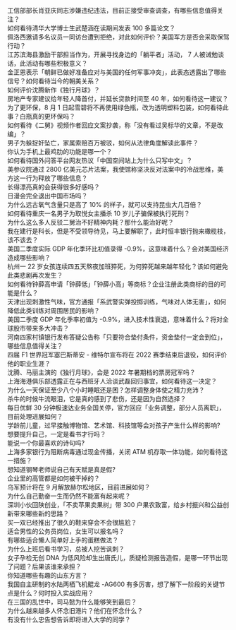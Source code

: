 工信部部长肖亚庆同志涉嫌违纪违法，目前正接受审查调查，有哪些信息值得关注？  
如何看待清华大学博士生武楚涵在读期间发表 100 多篇论文？  
佩洛西邀请多名议员一同访台遭到拒绝，对此如何评价？美国军方是否会采取保驾行动？  
江苏滨海县激励干部担当作为，开展寻找身边的「躺平者」活动， 7 人被诫勉谈话，此活动有哪些积极意义？  
金正恩表示「朝鲜已做好准备应对与美国的任何军事冲突」，此表态透露出了哪些信号？如何看待当今的朝美关系？  
如何评价沈腾新作《独行月球》？  
房地产专家建议给年轻人降首付，并延长贷款时间至 40 年，如何看待这一建议？  
为了更环保，8 月 1 日起雪碧将不再使用绿色瓶，改为透明塑料包装，如何看待此事？白瓶真的更环保吗？  
如何看待《二舅》视频作者回应文案抄袭，称「没有看过吴标华的文章，不是改编」？  
男子为躲捉奸坠亡，家属索赔百万被驳，如何从法律角度解读此事件？  
你认为手机上最鸡肋的功能是哪一个？  
如何看待国外问答平台网友热议「中国空间站上为什么只写中文」？  
美参议院通过 2800 亿美元芯片法案，我使馆称坚决反对法案中的冷战思维，美方这一行为释放了哪些信息？  
长得漂亮真的会获得很多好感吗？  
日漫会完全退出中国市场吗？  
为什么远古氧气含量只是高了 10% 的样子，就可以支持昆虫大几百倍？  
如何看待重庆一名男子为取悦女主播杀 10 岁儿子骗保被执行死刑？  
为什么这么多人反驳二舅治不好精神内耗？那什么能治好呢？  
我在建行是科长，但是不受领导待见，马上要解职了，此时恒丰银行抛来橄榄枝，该不该去？  
美国二季度实际 GDP 年化季环比初值录得 -0.9%，这意味着什么？会对美国经济造成哪些影响？  
杭州一 22 岁女孩连续四五天熬夜加班猝死，为何猝死越来越年轻化？该如何避免此类悲剧再次发生？  
如何看待钟薛高申请「钟薛低」「钟薛小高」等商标？企业注册此类商标的目的可能是什么？  
天津出现刺激性气味，官方通报「系武警实弹投掷训练，气味对人体无害」，如何降低此类训练对周围居民的影响？  
美国二季度 GDP 年化季率初值为 -0.9%，进入技术性衰退，意味着什么？将对全球股市带来多大冲击？  
河南四家村镇银行发布答疑公告称「只要符合垫付条件，资金垫付一定会到位」，哪些信息值得关注？  
四届 F1 世界冠军塞巴斯蒂安 - 维特尔宣布将在 2022 赛季结束后退役，如何评价他的职业生涯？  
沈腾、马丽主演的《独行月球》，会是 2022 年暑期档的票房冠军吗？  
上海海港俱乐部透露正在与西班牙人洽谈武磊回归事宜，如何看待这一决定？  
为什么一天保证至少八个小时睡眠还是困？怎样调整身体使之精力充沛？  
杀牛的时候牛流眼泪，它是真的感到了悲伤，还是因为自然选择？  
每日优鲜 30 分钟极速达业务全国关停，官方回应「业务调整，部分人员离职」，目前处理进展如何？  
学龄前儿童，过早接触博物馆、艺术馆、科技馆等会对孩子产生什么样的影响?  
想要提升自己，一定是看书才行吗？  
能说一个你最喜欢的诗句吗?  
上海多家银行为阻断病毒通过现金传播，关闭 ATM 机存取一体功能，如何看待这一措施？  
想知道钢琴老师说自己有天赋是真是假?  
企业里的高管都是如何被干掉的？  
乌军预计将在 9 月解放赫尔松地区，目前进展如何？  
为什么自己勤奋一生而仍然不能富有起来呢？  
深圳小伙回陕创业，「不卖苹果卖果树」带 300 户果农致富，给乡村振兴和公益创新带来哪些新的思路？  
买一双已经推出了很久的鞋来穿会不会很尴尬？  
适合男性的公务员岗位，女生可以报名吗？  
有哪些适合懒人简单好上手的蛋糕做法？  
为什么上班后看书学习，总被人挖苦讽刺？  
女子孕检无创 DNA 为低风险却生出唐氏儿，质疑检测报告造假，是哪一环节出现了问题？后果该谁来承担？  
你知道哪些有趣的山东方言？  
我国自主研制的水陆两栖飞机鲲龙 -AG600 有多厉害，想了解下一阶段的关键节点是什么？何时投入实战应用？  
在三国的乱世中，司马懿为什么能够笑到最后？  
为什么越来越多人怀念旧港片？他们在怀念什么？  
有没有什么忠告想告诉即将进入大学的同学？  
